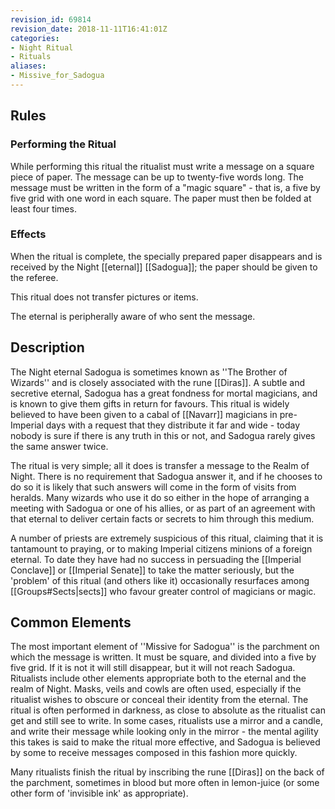 ```yaml
---
revision_id: 69814
revision_date: 2018-11-11T16:41:01Z
categories:
- Night Ritual
- Rituals
aliases:
- Missive_for_Sadogua
---
```



## Rules

### Performing the Ritual
 While performing this ritual the ritualist must write a message on a square piece of paper. The message can be up to twenty-five words long. The message must be written in the form of a "magic square" - that is, a five by five grid with one word in each square. The paper must then be folded at least four times.

### Effects

When the ritual is complete, the specially prepared paper disappears and is received by the Night [[eternal]] [[Sadogua]]; the paper should be given to the referee. 

This ritual does not transfer pictures or items.

The eternal is peripherally aware of who sent the message.

## Description
The Night eternal Sadogua is sometimes known as ''The Brother of Wizards'' and is closely associated with the rune [[Diras]]. A subtle and secretive eternal, Sadogua has a great fondness for mortal magicians, and is known to give them gifts in return for favours. This ritual is widely believed to have been given to a cabal of [[Navarr]] magicians in pre-Imperial days with a request that they distribute it far and wide - today nobody is sure if there is any truth in this or not, and Sadogua rarely gives the same answer twice.

The ritual is very simple; all it does is transfer a message to the Realm of Night. There is no requirement that Sadogua answer it, and if he chooses to do so it is likely that such answers will come in the form of visits from heralds. Many wizards who use it do so either in the hope of arranging a meeting with Sadogua or one of his allies, or as part of an agreement with that eternal to deliver certain facts or secrets to him through this medium.

A number of priests are extremely suspicious of this ritual, claiming that it is tantamount to praying, or to making Imperial citizens minions of a foreign eternal. To date they have had no success in persuading the [[Imperial Conclave]] or [[Imperial Senate]] to take the matter seriously, but the 'problem' of this ritual (and others like it) occasionally resurfaces among [[Groups#Sects|sects]] who favour greater control of magicians or magic.

## Common Elements
The most important element of ''Missive for Sadogua'' is the parchment on which the message is written. It must be square, and divided into a five by five grid. If it is not it will still disappear, but it will not reach Sadogua. Ritualists include other elements appropriate both to the eternal and the realm of Night. Masks, veils and cowls are often used, especially if the ritualist wishes to obscure or conceal their identity from the eternal. The ritual is often performed in darkness, as close to absolute as the ritualist can get and still see to write. In some cases, ritualists use a mirror and a candle, and write their message while looking only in the mirror - the mental agility this takes is said to make the ritual more effective, and Sadogua is believed by some to receive messages composed in this fashion more quickly.

Many ritualists finish the ritual by inscribing the rune [[Diras]] on the back of the parchment, sometimes in blood but more often in lemon-juice (or some other form of 'invisible ink' as appropriate).

